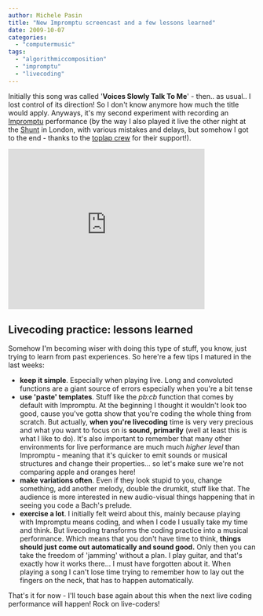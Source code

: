 ```yaml
---
author: Michele Pasin
title: "New Impromptu screencast and a few lessons learned"
date: 2009-10-07
categories: 
  - "computermusic"
tags: 
  - "algorithmiccomposition"
  - "impromptu"
  - "livecoding"
---
```


Initially this song was called '**Voices Slowly Talk To Me**' - then.. as usual.. I lost control of its direction! So I don't know anymore how much the title would apply. Anyways, it's my second experiment with recording an [Impromptu](http://impromptu.moso.com.au/) performance (by the way I also played it live the other night at the [Shunt](http://www.shunt.co.uk/) in London, with various mistakes and delays, but somehow I got to the end - thanks to the [toplap crew](http://toplap.org/uk/) for their support!).

<iframe src="http://player.vimeo.com/video/6944991?autoplay=1" width="400" height="327" frameborder="0"></iframe>


## Livecoding practice: lessons learned

Somehow I'm becoming wiser with doing this type of stuff, you know, just trying to learn from past experiences. So here're a few tips I matured in the last weeks:

- **keep it simple**. Especially when playing live. Long and convoluted functions are a giant source of errors especially when you're a bit tense
- **use 'paste' templates**. Stuff like the _pb:cb_ function that comes by default with Impromptu. At the beginning I thought it wouldn't look too good, cause you've gotta show that you're coding the whole thing from scratch. But actually, **when you're livecoding** time is very very precious and what you want to focus on is **sound, primarily** (well at least this is what I like to do). It's also important to remember that many other environments for live performance are much much _higher level_ than Impromptu - meaning that it's quicker to emit sounds or musical structures and change their properties... so let's make sure we're not comparing apple and oranges here!
- **make variations often**. Even if they look stupid to you, change something, add another melody, double the drumkit, stuff like that. The audience is more interested in new audio-visual things happening that in seeing you code a Bach's prelude.
- **exercise a lot**. I initially felt weird about this, mainly because playing with Impromptu means coding, and when I code I usually take my time and think. But livecoding transforms the coding practice into a musical performance. Which means that you don't have time to think, **things should just come out automatically and sound good.** Only then you can take the freedom of 'jamming' without a plan. I play guitar, and that's exactly how it works there... I must have forgotten about it. When playing a song I can't lose time trying to remember how to lay out the fingers on the neck, that has to happen automatically.

That's it for now - I'll touch base again about this when the next live coding performance will happen! Rock on live-coders!
